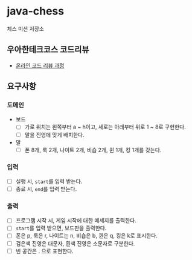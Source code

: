 # java-chess

체스 미션 저장소

## 우아한테크코스 코드리뷰

- [온라인 코드 리뷰 과정](https://github.com/woowacourse/woowacourse-docs/blob/master/maincourse/README.md)

## 요구사항

### 도메인

- 보드
  - [ ] 가로 위치는 왼쪽부터 a ~ h이고, 세로는 아래부터 위로 1 ~ 8로 구현한다.
  - [ ] 말을 진영에 맞게 배치한다.
- 말
  - [ ] 폰 8개, 룩 2개, 나이트 2개, 비숍 2개, 퀸 1개, 킹 1개를 갖는다.

### 입력
- [ ] 실행 시, `start`를 입력 받는다.
- [ ] 종료 시, `end`를 입력 받는다.

### 출력
- [ ] 프로그램 시작 시, 게임 시작에 대한 메세지를 출력한다.
- [ ] `start`를 입력 받으면, 보드판을 출력한다.
- [ ] 폰은 p, 룩은 r, 나이트는 n, 비숍은 b, 퀸은 q, 킹은 k로 표시한다.
- [ ] 검은색 진영은 대문자, 흰색 진영은 소문자로 구분한다.
- [ ] 빈 공간은 . 으로 표현한다.
